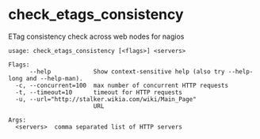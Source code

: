 # check_etags_consistency
ETag consistency check across web nodes for nagios

```
usage: check_etags_consistency [<flags>] <servers>

Flags:
      --help            Show context-sensitive help (also try --help-long and --help-man).
  -c, --concurrent=100  max number of concurrent HTTP requests
  -t, --timeout=10      timeout for HTTP requests
  -u, --url="http://stalker.wikia.com/wiki/Main_Page"
                        URL

Args:
  <servers>  comma separated list of HTTP servers
```
